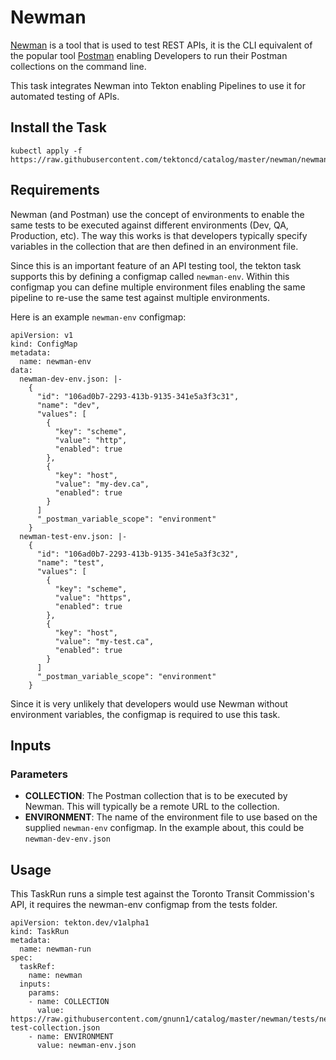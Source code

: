 # Newman

[Newman](https://github.com/postmanlabs/newman) is a tool that is used to test REST APIs, it is the CLI equivalent of the popular tool [Postman](https://www.postman.com) enabling Developers to run their Postman collections on the command line.

This task integrates Newman into Tekton enabling Pipelines to use it for automated testing of APIs.

## Install the Task

```
kubectl apply -f https://raw.githubusercontent.com/tektoncd/catalog/master/newman/newman.yaml
```

## Requirements

Newman (and Postman) use the concept of environments to enable the same tests to be executed against different environments (Dev, QA, Production, etc). The way this works is that developers typically specify variables in the collection that are then defined in an environment file.

Since this is an important feature of an API testing tool, the tekton task supports this by defining a configmap called ```newman-env```. Within this configmap you can define multiple environment files enabling the same pipeline to re-use the same test against multiple environments.

Here is an example ```newman-env``` configmap:

```
apiVersion: v1
kind: ConfigMap
metadata:
  name: newman-env
data:
  newman-dev-env.json: |-
    {
      "id": "106ad0b7-2293-413b-9135-341e5a3f3c31",
      "name": "dev",
      "values": [
        {
          "key": "scheme",
          "value": "http",
          "enabled": true
        },
        {
          "key": "host",
          "value": "my-dev.ca",
          "enabled": true
        }
      ]
      "_postman_variable_scope": "environment"
    }
  newman-test-env.json: |-
    {
      "id": "106ad0b7-2293-413b-9135-341e5a3f3c32",
      "name": "test",
      "values": [
        {
          "key": "scheme",
          "value": "https",
          "enabled": true
        },
        {
          "key": "host",
          "value": "my-test.ca",
          "enabled": true
        }
      ]
      "_postman_variable_scope": "environment"
    }
```

Since it is very unlikely that developers would use Newman without environment variables, the configmap is required to use this task.

## Inputs

### Parameters

- **COLLECTION**: The Postman collection that is to be executed by Newman. This will typically be a remote URL to the collection.
- **ENVIRONMENT**: The name of the environment file to use based on the supplied ```newman-env``` configmap. In the example about, this could be ```newman-dev-env.json```

## Usage

This TaskRun runs a simple test against the Toronto Transit Commission's API, it requires the newman-env configmap from the tests folder.

```
apiVersion: tekton.dev/v1alpha1
kind: TaskRun
metadata:
  name: newman-run
spec:
  taskRef:
    name: newman
  inputs:
    params:
    - name: COLLECTION
      value: https://raw.githubusercontent.com/gnunn1/catalog/master/newman/tests/newman-test-collection.json
    - name: ENVIRONMENT
      value: newman-env.json
```